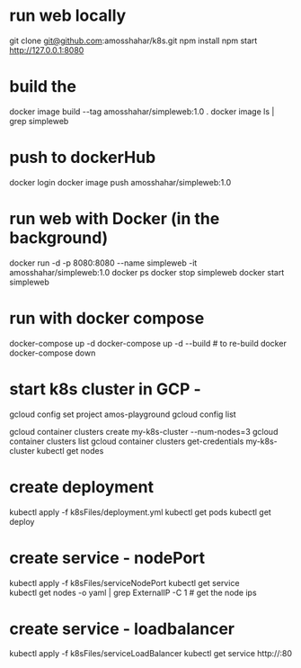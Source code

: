 # run web locally
git clone git@github.com:amosshahar/k8s.git
npm install 
npm start
http://127.0.0.1:8080

# build the 
docker image build --tag amosshahar/simpleweb:1.0 .
docker image ls | grep simpleweb

# push to dockerHub
docker login
docker image push amosshahar/simpleweb:1.0

# run web with Docker  (in the background)
docker run -d -p 8080:8080 --name simpleweb -it amosshahar/simpleweb:1.0
docker ps 
docker stop simpleweb 
docker start simpleweb

# run with docker compose
docker-compose up -d
docker-compose up -d --build # to re-build docker 
docker-compose down

# start k8s cluster in GCP - 
gcloud config set project amos-playground
gcloud config list 

gcloud container clusters create my-k8s-cluster --num-nodes=3
gcloud container clusters list
gcloud container clusters get-credentials my-k8s-cluster
kubectl get nodes

# create deployment
kubectl apply -f k8sFiles/deployment.yml
kubectl get pods
kubectl get deploy

# create service - nodePort
kubectl apply -f k8sFiles/serviceNodePort
kubectl get service              
kubectl get nodes -o yaml | grep ExternalIP -C 1   # get the node ips


# create service - loadbalancer
kubectl apply -f k8sFiles/serviceLoadBalancer
kubectl get service
http://<loadbalncer-EXTERNAL-IP>:80


